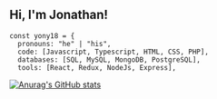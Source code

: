 <h2> Hi, I'm Jonathan! </h2>


```
const yony18 = {
  pronouns: "he" | "his",
  code: [Javascript, Typescript, HTML, CSS, PHP],
  databases: [SQL, MySQL, MongoDB, PostgreSQL],
  tools: [React, Redux, NodeJs, Express],

```




[![Anurag's GitHub stats](https://github-readme-stats.vercel.app/apiYonY18=anuraghazra)](https://github.com/anuraghazra/github-readme-stats)
